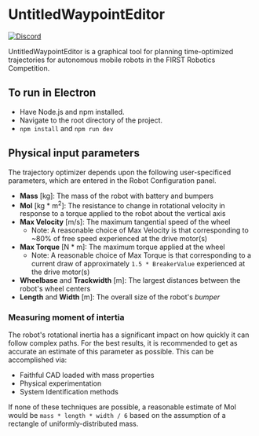 # UntitledWaypointEditor

[![Discord](https://img.shields.io/discord/975739302933856277?color=%23738ADB&label=Join%20our%20Discord&logo=discord&logoColor=white)](https://discord.gg/ad2EEZZwsS)

UntitledWaypointEditor is a graphical tool for planning time-optimized trajectories for autonomous mobile robots in the FIRST Robotics Competition.

## To run in Electron
 - Have Node.js and npm installed.
 - Navigate to the root directory of the project.
 - `npm install` and `npm run dev`

## Physical input parameters
The trajectory optimizer depends upon the following user-specificed parameters, which are entered in the Robot Configuration panel.
 - **Mass** [kg]: The mass of the robot with battery and bumpers
 - **MoI** [kg * m<sup>2</sup>]: The resistance to change in rotational velocity in response to a torque applied to the robot about the vertical axis
 - **Max Velocity** [m/s]: The maximum tangential speed of the wheel
    - Note: A reasonable choice of Max Velocity is that corresponding to ~80% of free speed experienced at the drive motor(s)
 - **Max Torque** [N * m]: The maximum torque applied at the wheel
    - Note: A reasonable choice of Max Torque is that corresponding to a current draw of approximately `1.5 * BreakerValue` experienced at the drive motor(s)
 - **Wheelbase** and **Trackwidth** [m]: The largest distances between the robot's wheel centers
 - **Length** and **Width** [m]: The overall size of the robot's *bumper*

### Measuring moment of intertia
The robot's rotational inertia has a significant impact on how quickly it can follow complex paths. For the best results, it is recommended to get as accurate an estimate of this parameter as possible. This can be accomplished via:
 - Faithful CAD loaded with mass properties
 - Physical experimentation
 - System Identification methods
 
 If none of these techniques are possible, a reasonable estimate of MoI would be `mass * length * width / 6` based on the assumption of a rectangle of uniformly-distributed mass.
